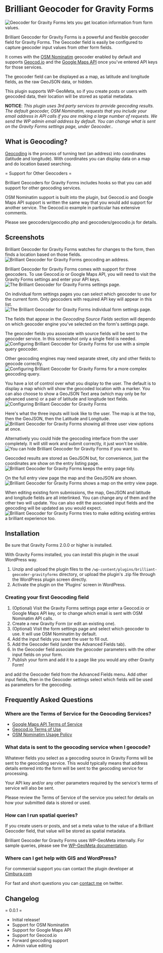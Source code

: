 Brilliant Geocoder for Gravity Forms
==========================
![Geocoder for Gravity Forms lets you get location information from form values.](assets/banner-1544x500.png)

Brilliant Geocoder for Gravity Forms is a powerful and flexible geocoder field
for Gravity Forms. The Geocoder field is easily be configured to capture geocoder 
input values from other form fields.

It comes with the [OSM Nominatim](http://wiki.openstreetmap.org/wiki/Nominatim) 
geocoder enabled by default and supports [Geocod.io](https://geocod.io/) 
and the [Google Maps API](https://developers.google.com/maps/) once you've entered 
API keys for those services. 

The geocoder field can be displayed as a map, as latitude and longitude
fields, as the raw GeoJSON data, or hidden.

This plugin supports WP-GeoMeta, so if you create posts or users with geocoded
data, their location will be stored as spatial metadata.

**NOTICE**: _This plugin uses 3rd party services to provide geocoding results.
The default geocoder, OSM Nominatim, requests that you include your email address 
in API calls if you are making a large number of requests. We send the WP admin 
email address by default. You can change what is sent on the Gravity Forms settings 
page, under *Geocoder*._.

What is Geocoding?
------------------

[Geocoding](https://en.wikipedia.org/wiki/Geocoding) is the process of turning 
text (an address) into coordinates (latitude and longitude). With coordinates 
you can display data on a map and do location based searching.

= Support for Other Geocoders =

Brilliant Geocoders for Gravity Forms includes hooks so that you can add
support for other geocoding services. 

OSM Nominatim support is built into the plugin, but Geocod.io and Google Maps
API support is written the same way that you would add support for another
service. The Geocod.io example in particular has extensive comments. 

Please see geocoders/geocodio.php and geocoders/geocodio.js for details.


Screenshots
-----------
Brilliant Geocoder for Gravity Forms watches for changes to the form, then finds a location based on those fields.
![Brilliant Geocoder for Gravity Forms geocoding an address.](assets/screenshot-1.png)

Brilliant Geocoder for Gravity Forms comes with support for three geocoders. To use Geocod.io or Google Maps API, 
you will need to visit the Gravity Forms settings and enter your API keys.
![The Brilliant Geocoder for Gravity Forms settings page.](assets/screenshot-2.png)

On individual form settings pages you can select which geocoder to use for the current form. Only geocoders with required API 
key will appear in this list.
![The Brilliant Geocoder for Gravity Forms individual form settings page.](assets/screenshot-3.png)

The fields that appear in the _Geocoding Source Fields_ section will dependo on which geocoder engine you've selected
on the form's settings page.

The geocoder fields you associate with source fields will be sent to the geocoder service. In this screenshot only a single field is needed.
![Configuring Brilliant Geocoder for Gravity Forms for use with a simple query geocoder.](assets/screenshot-4.png)

Other geocoding engines may need separate street, city and other fields to geocode correctly. 
![Configuring Brilliant Geocoder for Gravity Forms for a more complex geocoding query.](assets/screenshot-5.png)

You have a lot of control over what you display to the user. The default is to display a map which will show the geocoded location with a marker.
You can also choose to show a GeoJSON Text area (which may only be for advanced users) or a pair of latitude and longitude text fields.
![Configuring Brilliant Geocoder for Gravity Forms ](assets/screenshot-6.png)

Here's what the three inputs will look like to the user. The map is at the top, then the GeoJSON, then the Latitude and Longitude.
![Brilliant Geocoder for Gravity Forms showing all three user view options at once.](assets/screenshot-7.png)

Alternatively you could hide the geocoding interface from the user completely. It will still work and submit correctly, it just won't be visible. 
![You can hide Brilliant Geocoder for Gravity Forms if you want to.](assets/screenshot-8.png)

Geocoded results are stored as GeoJSON but, for convenience, just the coordinates are show on the entry listing page.
![Brilliant Geocoder for Gravity Forms keeps the entry page tidy.](assets/screenshot-9.png)

On the full entry view page the map and the GeoJSON are shown.
![Brilliant Geocoder for Gravity Forms shows a map on the entry view page.](assets/screenshot-10.png)

When editing existing form submissions, the map, GeoJSON and latitude and longitude fields are all interlinked. You can change any of them and the other two will update. You can also edit the associated input fields and the geocoding will be updated as you would expect.
![Brilliant Geocoder for Gravity Forms tries to make editing existing entries a brilliant experience too.](assets/screenshot-11.png)


Installation
------------

Be sure that Gravity Forms 2.0.0 or higher is installed. 

With Gravity Forms installed, you can install this plugin in the usual WordPress way.

1. Unzip and upload the plugin files to the `/wp-content/plugins/brilliant-geocoder-gravityforms` directory,
    or upload the plugin's .zip file through the WordPress plugin screen directly.
2. Activate the plugin on the 'Plugins' screen in WordPress.

### Creating your first Geocoding field

1. (Optional) Visit the Gravity Forms settings page enter a Geocod.io or
Google Maps API key, or to change which email is sent with OSM Nominatim API calls.
2. Create a new Gravity Form (or edit an existing one).
3. (Optional) Visit the form settings page and select which geocoder to use.
It will use OSM Nominatim by default.
4. Add the input fields you want the user to fill out.
5. Add the Geocoder field (under the Advanced Fields tab).
6. In the Geocoder field associate the geocoder parameters with the other input
fields on your form. 
7. Publish your form and add it to a page like you would any other Gravity
Form!

and add the Geocoder field from the Advanced Fields
menu. Add other input fields, then in the Geocoder settings select which
fields will be used as parameters for the geocoding.


Frequently Asked Questions
--------------------------

### Where are the Terms of Service for the Geocoding Services?
 - [Google Maps API Terms of Service](https://developers.google.com/maps/terms)
 - [Geocod.io Terms of Use](https://geocod.io/terms-of-use/)
 - [OSM Nominatim Usage Policy](https://developers.google.com/maps/terms)

### What data is sent to the geocoding service when I geocode?

Whatever fields you select as a geocoding source in Gravity Forms will be sent
to the geocoding service. This would typically means that address details
entered into the form will be sent to the geocoding service for processing.  

Your API key and/or any other parameters required by the service's terms of service
will also be sent. 

Please review the Terms of Service of the service you select for details on
how your submitted data is stored or used.

### How can I run spatial queries?

If you create users or posts, and set a meta value to the value of a  Brilliant 
Geocoder field, that value will be stored as spatial metadata. 

Brilliant Geocoder for Gravity Forms uses WP-GeoMeta internally. For sample 
queries, please see the [WP-GeoMeta documentation](https://github.com/cimburadotcom/wp-geometa#querying).

### Where can I get help with GIS and WordPress?

For commercial support you can contact the plugin developer at
[Cimbura.com](https://cimbura.com/contact-us/project-request-form/)

For fast and short questions you can [contact me](https://twitter.com/stuporglue) on twitter.

Changelog
---------

= 0.0.1 = 
* Initial release!
* Support for OSM Nominatim
* Support for Google Maps API
* Support for Geocod.io
* Forward geocoding support
* Admin value editing
